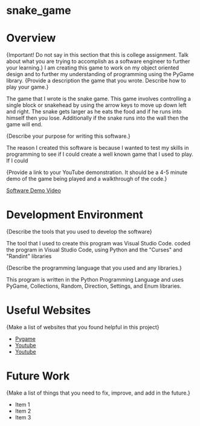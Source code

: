 # snake_game

# Overview

{Important! Do not say in this section that this is college assignment. Talk about what you are trying to accomplish as a software engineer to further your learning.}
I am creating this game to work on my object oriented design
and to further my understanding of programming using the PyGame library.
{Provide a description the game that you wrote. Describe how to play your game.}

The game that I wrote is the snake game. This game involves controlling a single block or snakehead by using the arrow keys to move up down left and right. The snake gets larger as he eats the food and if he runs into himself then you lose. Additionally if the snake runs into the wall then the game will end.

{Describe your purpose for writing this software.}

The reason I created this software is because I wanted to test my skills in programming to see if I could create a well known game that I used to play. If I could

{Provide a link to your YouTube demonstration. It should be a 4-5 minute demo of the game being played and a walkthrough of the code.}

[Software Demo Video](http://youtube.link.goes.here)

# Development Environment

{Describe the tools that you used to develop the software}

The tool that I used to create this program was Visual Studio Code. coded the program in Visual Studio Code, using Python and the "Curses" and "Randint" libraries

{Describe the programming language that you used and any libraries.}

This program is written in the Python Programming Language and uses PyGame, Collections, Random, Direction, Settings, and Enum libraries.

# Useful Websites

{Make a list of websites that you found helpful in this project}

-  [Pygame](https://www.pygame.org/tags/snake)
-  [Youtube](https://www.youtube.com/watch?v=K5F-aGDIYaM&list=PL6gx4Cwl9DGAjkwJocj7vlc_mFU-4wXJq&index=2)
-  [Youtube](https://www.youtube.com/watch?v=QFvqStqPCRU)

# Future Work

{Make a list of things that you need to fix, improve, and add in the future.}

-  Item 1
-  Item 2
-  Item 3
